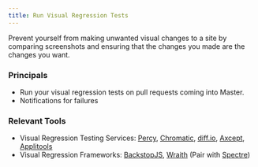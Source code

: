 ```yaml
---
title: Run Visual Regression Tests
---
```


Prevent yourself from making unwanted visual changes to a site by comparing screenshots and ensuring that the changes you made are the changes you want.

### Principals

- Run your visual regression tests on pull requests coming into Master.
- Notifications for failures

### Relevant Tools

- Visual Regression Testing Services: [Percy](https://percy.io/), [Chromatic](https://www.chromaticqa.com/), [diff.io](https://diff.io/), [Axcept](https://axcept.io/), [Applitools](https://applitools.com/)
- Visual Regression Frameworks: [BackstopJS](https://github.com/garris/BackstopJS), [Wraith](https://github.com/BBC-News/wraith) (Pair with [Spectre](https://github.com/wearefriday/spectre))
